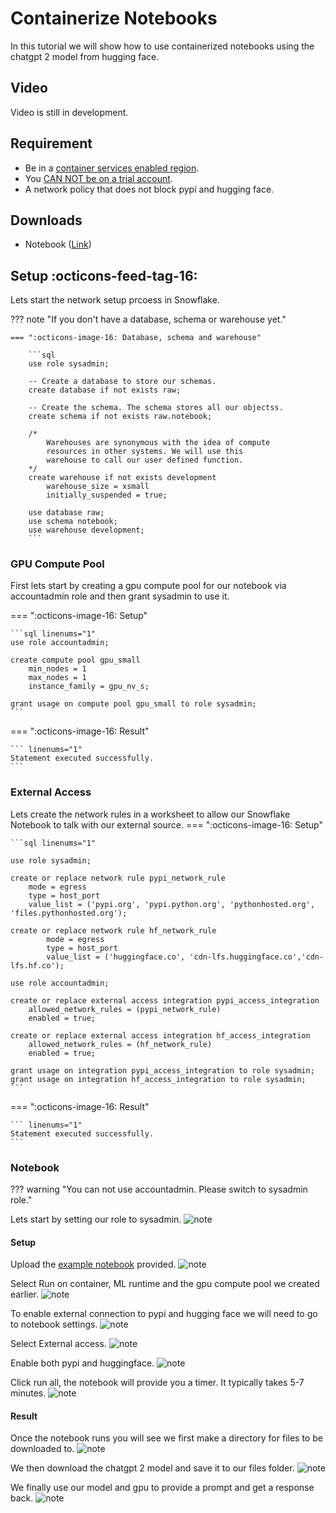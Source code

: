 # Containerize Notebooks
In this tutorial we will show how to use containerized notebooks using the chatgpt 2 model from hugging face.

## Video
Video is still in development.

## Requirement
- Be in a [container services enabled region](https://docs.snowflake.com/en/developer-guide/snowpark-container-services/overview#available-regions).  
- You [CAN NOT be on a trial account](https://docs.snowflake.com/en/developer-guide/snowpark-container-services/overview).
- A network policy that does not block pypi and hugging face.

## Downloads
- Notebook ([Link](https://sfc-gh-dwilczak.github.io/tutorials/snowflake/notebooks/containers/notebook/notebook.ipynb))

## Setup :octicons-feed-tag-16:
Lets start the network setup prcoess in Snowflake. 

??? note "If you don't have a database, schema or warehouse yet."

    === ":octicons-image-16: Database, schema and warehouse"

        ```sql
        use role sysadmin;
        
        -- Create a database to store our schemas.
        create database if not exists raw;

        -- Create the schema. The schema stores all our objectss.
        create schema if not exists raw.notebook;

        /*
            Warehouses are synonymous with the idea of compute
            resources in other systems. We will use this
            warehouse to call our user defined function.
        */
        create warehouse if not exists development 
            warehouse_size = xsmall
            initially_suspended = true;

        use database raw;
        use schema notebook;
        use warehouse development;
        ```

### GPU Compute Pool
First lets start by creating a gpu compute pool for our notebook via accountadmin role and then grant sysadmin to use it.

=== ":octicons-image-16: Setup"

    ```sql linenums="1"
    use role accountadmin;

    create compute pool gpu_small
        min_nodes = 1
        max_nodes = 1
        instance_family = gpu_nv_s;

    grant usage on compute pool gpu_small to role sysadmin;
    ```  

=== ":octicons-image-16: Result"

    ``` linenums="1"
    Statement executed successfully.
    ```

### External Access
Lets create the network rules in a worksheet to allow our Snowflake Notebook to talk with our external source.
=== ":octicons-image-16: Setup"

    ```sql linenums="1"

    use role sysadmin;

    create or replace network rule pypi_network_rule
        mode = egress
        type = host_port
        value_list = ('pypi.org', 'pypi.python.org', 'pythonhosted.org',  'files.pythonhosted.org');

    create or replace network rule hf_network_rule
            mode = egress
            type = host_port
            value_list = ('huggingface.co', 'cdn-lfs.huggingface.co','cdn-lfs.hf.co');

    use role accountadmin;

    create or replace external access integration pypi_access_integration
        allowed_network_rules = (pypi_network_rule)
        enabled = true;

    create or replace external access integration hf_access_integration
        allowed_network_rules = (hf_network_rule)
        enabled = true;

    grant usage on integration pypi_access_integration to role sysadmin;
    grant usage on integration hf_access_integration to role sysadmin;
    ```  

=== ":octicons-image-16: Result"

    ``` linenums="1"
    Statement executed successfully.
    ```

### Notebook
??? warning "You can not use accountadmin. Please switch to sysadmin role."

Lets start by setting our role to sysadmin.
![note](images/1.png)

#### Setup
Upload the [example notebook](#) provided.
![note](images/2.png)

Select Run on container, ML runtime and the gpu compute pool we created earlier. 
![note](images/3.png)

To enable external connection to pypi and hugging face we will need to go to notebook settings.
![note](images/4.png)

Select External access.
![note](images/5.png)

Enable both pypi and huggingface.
![note](images/6.png)

Click run all, the notebook will provide you a timer. It typically takes 5-7 minutes.
![note](images/7.png)

#### Result
Once the notebook runs you will see we first make a directory for files to be downloaded to.
![note](images/8.png)

We then download the chatgpt 2 model and save it to our files folder.
![note](images/9.png)

We finally use our model and gpu to provide a prompt and get a response back.
![note](images/10.png)

